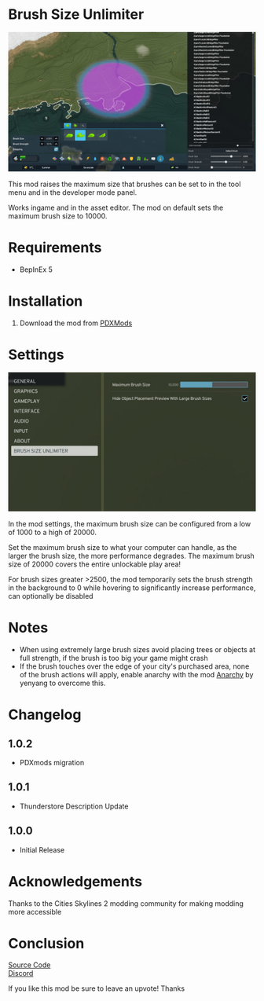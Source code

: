 # Brush Size Unlimiter

![Brush Ingame](https://raw.githubusercontent.com/Cgameworld/BrushSizeUnlimiter/master/Properties/Gallery1.jpg)

This mod raises the maximum size that brushes can be set to in the tool menu and in the developer mode panel. 

Works ingame and in the asset editor. The mod on default sets the maximum brush size to 10000. 

# Requirements
- BepInEx 5

# Installation
1) Download the mod from [PDXMods](https://mods.paradoxplaza.com/mods/75249/Windows)

# Settings

![Mod Settings Panel](https://raw.githubusercontent.com/Cgameworld/BrushSizeUnlimiter/master/Properties/Gallery2.jpg)

In the mod settings, the maximum brush size can be configured from a low of 1000 to a high of 20000.

Set the maximum brush size to what your computer can handle, as the larger the brush size, the more performance degrades. The maximum brush size of 20000 covers the entire unlockable play area!

For brush sizes greater >2500, the mod temporarily sets the brush strength in the background to 0 while hovering to significantly increase performance, can optionally be disabled

# Notes

- When using extremely large brush sizes avoid placing trees or objects at full strength, if the brush is too big your game might crash
- If the brush touches over the edge of your city's purchased area, none of the brush actions will apply, enable anarchy with the mod [Anarchy](https://thunderstore.io/c/cities-skylines-ii/p/yenyang/Anarchy/) by yenyang to overcome this.


# Changelog

## 1.0.2 

- PDXmods migration

## 1.0.1

- Thunderstore Description Update

## 1.0.0 
- Initial Release

# Acknowledgements

Thanks to the Cities Skylines 2 modding community for making modding more accessible

# Conclusion

[Source Code](https://github.com/Cgameworld/BrushSizeUnlimiter/)   
[Discord](https://discord.gg/tDZhaMrgsQ)

If you like this mod be sure to leave an upvote! Thanks